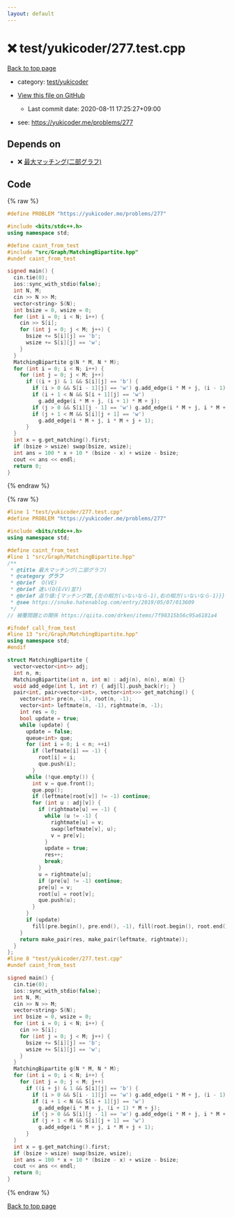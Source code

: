 ```yaml
---
layout: default
---
```


<!-- mathjax config similar to math.stackexchange -->
<script type="text/javascript" async
  src="https://cdnjs.cloudflare.com/ajax/libs/mathjax/2.7.5/MathJax.js?config=TeX-MML-AM_CHTML">
</script>
<script type="text/x-mathjax-config">
  MathJax.Hub.Config({
    TeX: { equationNumbers: { autoNumber: "AMS" }},
    tex2jax: {
      inlineMath: [ ['$','$'] ],
      processEscapes: true
    },
    "HTML-CSS": { matchFontHeight: false },
    displayAlign: "left",
    displayIndent: "2em"
  });
</script>

<script type="text/javascript" src="https://cdnjs.cloudflare.com/ajax/libs/jquery/3.4.1/jquery.min.js"></script>
<script src="https://cdn.jsdelivr.net/npm/jquery-balloon-js@1.1.2/jquery.balloon.min.js" integrity="sha256-ZEYs9VrgAeNuPvs15E39OsyOJaIkXEEt10fzxJ20+2I=" crossorigin="anonymous"></script>
<script type="text/javascript" src="../../../assets/js/copy-button.js"></script>
<link rel="stylesheet" href="../../../assets/css/copy-button.css" />


# :x: test/yukicoder/277.test.cpp

<a href="../../../index.html">Back to top page</a>

* category: <a href="../../../index.html#de60e5ba474ac43bf7562c10f5977e2d">test/yukicoder</a>
* <a href="{{ site.github.repository_url }}/blob/master/test/yukicoder/277.test.cpp">View this file on GitHub</a>
    - Last commit date: 2020-08-11 17:25:27+09:00


* see: <a href="https://yukicoder.me/problems/277">https://yukicoder.me/problems/277</a>


## Depends on

* :x: <a href="../../../library/src/Graph/MatchingBipartite.hpp.html">最大マッチング(二部グラフ)</a>


## Code

<a id="unbundled"></a>
{% raw %}
```cpp
#define PROBLEM "https://yukicoder.me/problems/277"

#include <bits/stdc++.h>
using namespace std;

#define caint_from_test
#include "src/Graph/MatchingBipartite.hpp"
#undef caint_from_test

signed main() {
  cin.tie(0);
  ios::sync_with_stdio(false);
  int N, M;
  cin >> N >> M;
  vector<string> S(N);
  int bsize = 0, wsize = 0;
  for (int i = 0; i < N; i++) {
    cin >> S[i];
    for (int j = 0; j < M; j++) {
      bsize += S[i][j] == 'b';
      wsize += S[i][j] == 'w';
    }
  }
  MatchingBipartite g(N * M, N * M);
  for (int i = 0; i < N; i++) {
    for (int j = 0; j < M; j++)
      if ((i + j) & 1 && S[i][j] == 'b') {
        if (i > 0 && S[i - 1][j] == 'w') g.add_edge(i * M + j, (i - 1) * M + j);
        if (i + 1 < N && S[i + 1][j] == 'w')
          g.add_edge(i * M + j, (i + 1) * M + j);
        if (j > 0 && S[i][j - 1] == 'w') g.add_edge(i * M + j, i * M + j - 1);
        if (j + 1 < M && S[i][j + 1] == 'w')
          g.add_edge(i * M + j, i * M + j + 1);
      }
  }
  int x = g.get_matching().first;
  if (bsize > wsize) swap(bsize, wsize);
  int ans = 100 * x + 10 * (bsize - x) + wsize - bsize;
  cout << ans << endl;
  return 0;
}
```
{% endraw %}

<a id="bundled"></a>
{% raw %}
```cpp
#line 1 "test/yukicoder/277.test.cpp"
#define PROBLEM "https://yukicoder.me/problems/277"

#include <bits/stdc++.h>
using namespace std;

#define caint_from_test
#line 1 "src/Graph/MatchingBipartite.hpp"
/**
 * @title 最大マッチング(二部グラフ)
 * @category グラフ
 * @brief  O(VE)
 * @brief 速い(O(E√V)並?)
 * @brief 返り値:{マッチング数,{左の相方(いないなら-1),右の相方(いないなら-1)}}
 * @see https://snuke.hatenablog.com/entry/2019/05/07/013609
 */
// 被覆問題との関係 https://qiita.com/drken/items/7f98315b56c95a6181a4

#ifndef call_from_test
#line 13 "src/Graph/MatchingBipartite.hpp"
using namespace std;
#endif

struct MatchingBipartite {
  vector<vector<int>> adj;
  int n, m;
  MatchingBipartite(int n, int m) : adj(n), n(n), m(m) {}
  void add_edge(int l, int r) { adj[l].push_back(r); }
  pair<int, pair<vector<int>, vector<int>>> get_matching() {
    vector<int> pre(n, -1), root(n, -1);
    vector<int> leftmate(n, -1), rightmate(m, -1);
    int res = 0;
    bool update = true;
    while (update) {
      update = false;
      queue<int> que;
      for (int i = 0; i < n; ++i)
        if (leftmate[i] == -1) {
          root[i] = i;
          que.push(i);
        }
      while (!que.empty()) {
        int v = que.front();
        que.pop();
        if (leftmate[root[v]] != -1) continue;
        for (int u : adj[v]) {
          if (rightmate[u] == -1) {
            while (u != -1) {
              rightmate[u] = v;
              swap(leftmate[v], u);
              v = pre[v];
            }
            update = true;
            res++;
            break;
          }
          u = rightmate[u];
          if (pre[u] != -1) continue;
          pre[u] = v;
          root[u] = root[v];
          que.push(u);
        }
      }
      if (update)
        fill(pre.begin(), pre.end(), -1), fill(root.begin(), root.end(), -1);
    }
    return make_pair(res, make_pair(leftmate, rightmate));
  }
};
#line 8 "test/yukicoder/277.test.cpp"
#undef caint_from_test

signed main() {
  cin.tie(0);
  ios::sync_with_stdio(false);
  int N, M;
  cin >> N >> M;
  vector<string> S(N);
  int bsize = 0, wsize = 0;
  for (int i = 0; i < N; i++) {
    cin >> S[i];
    for (int j = 0; j < M; j++) {
      bsize += S[i][j] == 'b';
      wsize += S[i][j] == 'w';
    }
  }
  MatchingBipartite g(N * M, N * M);
  for (int i = 0; i < N; i++) {
    for (int j = 0; j < M; j++)
      if ((i + j) & 1 && S[i][j] == 'b') {
        if (i > 0 && S[i - 1][j] == 'w') g.add_edge(i * M + j, (i - 1) * M + j);
        if (i + 1 < N && S[i + 1][j] == 'w')
          g.add_edge(i * M + j, (i + 1) * M + j);
        if (j > 0 && S[i][j - 1] == 'w') g.add_edge(i * M + j, i * M + j - 1);
        if (j + 1 < M && S[i][j + 1] == 'w')
          g.add_edge(i * M + j, i * M + j + 1);
      }
  }
  int x = g.get_matching().first;
  if (bsize > wsize) swap(bsize, wsize);
  int ans = 100 * x + 10 * (bsize - x) + wsize - bsize;
  cout << ans << endl;
  return 0;
}

```
{% endraw %}

<a href="../../../index.html">Back to top page</a>

